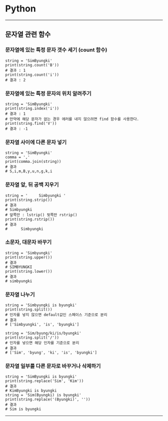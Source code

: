 <!--
[2020.09.08]
-->
# Python
---
## 문자열 관련 함수

### 문자열에 있는 특정 문자 갯수 세기 (count 함수)
<pre><code>string = 'SimByungki'
print(string.count('B'))
# 결과 : 1
print(string.count('i'))
# 결과 : 2</code></pre>

### 문자열에 있는 특정 문자의 위치 알려주기
<pre><code>string = 'SimByungki'
print(string.index('i'))
# 결과 : 1
# 만약에 해당 문자가 없는 경우 에러를 내지 않으려면 find 함수를 사용한다.
print(string.find('V'))
# 결과 : -1</code></pre>

### 문자열 사이에 다른 문자 넣기
<pre><code>string = 'SimByungki'
comma = ','
print(comma.join(string))
# 결과 
# S,i,m,B,y,u,n,g,k,i</code></pre>

### 문자열 앞, 뒤 공백 지우기
<pre><code>string = '     Simbyungki '
print(string.strip())
# 결과 
# Simbyungki
# 앞쪽만 : lstrip() 뒷쪽만 rstrip()
print(string.rstrip())
# 결과
#      Simbyungki</code></pre>

### 소문자, 대문자 바꾸기
<pre><code>string = 'Simbyungki'
print(string.upper())
# 결과
# SIMBYUNGKI
print(string.lower())
# 결과
# simbyungki</code></pre>

### 문자열 나누기
<pre><code>string = 'Simbyungki is byungki'
print(string.split())
# 인자를 넣지 않으면 default값인 스페이스 기준으로 분리
# 결과
# ['Simbyungki', 'is', 'byungki']

string = 'Sim/byung/ki/is/byungki'
print(string.split('/'))
# 인자를 넣으면 해당 인자를 기준으로 분리
# 결과
# ['Sim', 'byung', 'ki', 'is', 'byungki']</code></pre>

### 문자열 일부를 다른 문자로 바꾸거나 삭제하기
<pre><code>string = 'SimByungki is byungki'
print(string.replace('Sim', 'Kim'))
# 결과
# KimByungki is byungki
string = 'Sim(Byungki) is byungki'
print(string.replace('(Byungki)', ''))
# 결과
# Sim is byungki</code></pre>
---